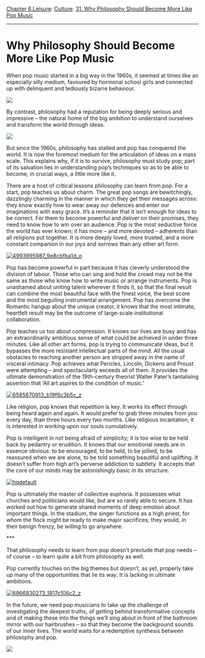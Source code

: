 [Chapter 6.Leisure](https://www.theschooloflife.com/thebookoflife/category/leisure/): [Culture](https://www.theschooloflife.com/thebookoflife/category/leisure/culture/): [31. Why Philosophy Should Become More Like Pop Music](https://www.theschooloflife.com/thebookoflife/philosophy-and-pop/)

* * *

# Why Philosophy Should Become More Like Pop Music

When pop music started in a big way in the 1960s, it seemed at times like an especially silly medium, favoured by hormonal school girls and connected up with delinquent and tediously bizarre behaviour.&nbsp;

![](http://cdn.theatlantic.com/assets/media/img/photo/2014/05/1964-beatlemania/b37_40818023/main_900.jpg?1420504212)

By contrast, philosophy had a reputation for being deeply serious and impressive&nbsp;– the natural home of the big ambition to understand ourselves and transform the world through ideas.

![](http://www.thestar.com/content/dam/thestar/news/canada/2012/05/22/mounties_kept_eye_on_jeanpaul_sartre_documents_show/sartre_inoffice.jpeg)

But since the 1960s, philosophy has stalled and pop has conquered the world. It is now the foremost medium for the articulation of ideas on a mass scale. This explains why, if it is to survive, philosophy must study pop; part of its salvation lies in understanding pop’s techniques so as to be able to become, in crucial ways, a little more like it.

There are a host of critical lessons philosophy can learn from pop. For a start, pop teaches us about charm. The great pop songs are bewitchingly, dazzlingly charming in the manner in which they get their messages across: they know exactly how to wear away our defences and enter our imaginations with easy grace. It’s a reminder that it isn’t enough for ideas to be correct. For them to become powerful and deliver on their promises, they need to know how to win over an audience. Pop is the most seductive force the world has ever known; it has more – and more devoted – adherents than all religions put together. It is more deeply loved, more trusted, and a more constant companion in our joys and sorrows than any other art form.

[![4993995987_9e8cbfba1d_o](https://www.theschooloflife.com/thebookoflife/wp-content/uploads/2015/11/4993995987_9e8cbfba1d_o.jpg)](http://www.thebookoflife.org/wp-content/uploads/2015/11/4993995987_9e8cbfba1d_o.jpg)

Pop has become powerful in part because it has cleverly understood the division of labour. Those who can sing and hold the crowd may not be the same as those who know how to write music or arrange instruments. Pop is unashamed about uniting talent wherever it finds it, so that the final result can combine the most beautiful face with the finest voice, the best score and the most beguiling instrumental arrangement. Pop has overcome the Romantic hangup about the unique creator, it knows that the most intimate, heartfelt result may be the outcome of large-scale institutional collaboration.

Pop teaches us too about compression. It knows our lives are busy and has an extraordinarily ambitious sense of what could be achieved in under three minutes. Like all other art forms, pop is trying to communicate ideas, but it bypasses the more resistant intellectual parts of the mind. All the usual obstacles to reaching another person are stripped away in the name of visceral intimacy. Pop achieves what Pericles, Lincoln, Dickens and Proust were attempting – and spectacularly exceeds all of them. It provides the ultimate demonstration of the 19th-century theorist Walter Pater’s tantalising assertion that ‘All art aspires to the condition of music.’

[![6585670913_b19f6c3b5c_z](https://www.theschooloflife.com/thebookoflife/wp-content/uploads/2015/11/6585670913_b19f6c3b5c_z.jpg)](http://www.thebookoflife.org/wp-content/uploads/2015/11/6585670913_b19f6c3b5c_z.jpg)

Like religion, pop knows that repetition is key. It works its effect through being heard again and again. It would prefer to grab three minutes from you every day, than three hours every two months. Like religious incantation, it is interested in working upon our souls cumulatively.

Pop is intelligent in not being afraid of simplicity; it is too wise to be held back by pedantry or erudition. It knows that our emotional needs are in essence obvious: to be encouraged, to be held, to be jollied, to be reassured when we are alone, to be told something beautiful and uplifting. It doesn’t suffer from high art’s perverse addiction to subtlety. It accepts that the core of our minds may be astonishingly basic in its structure.

[![hqdefault](https://www.theschooloflife.com/thebookoflife/wp-content/uploads/2015/11/hqdefault.jpg)](http://www.thebookoflife.org/wp-content/uploads/2015/11/hqdefault.jpg)

Pop is ultimately the master of collective euphoria. It possesses what churches and politicians would like, but are so rarely able to secure. It has worked out how to generate shared moments of deep emotion about important things. In the stadium, the singer functions as a high priest, for whom the flock might be ready to make major sacrifices; they would, in their benign frenzy, be willing to go anywhere.

\*\*\*

That philosophy needs to learn from pop doesn’t preclude that pop needs – of course – to learn quite a bit from philosophy as well.

Pop currently touches on the big themes but doesn’t, as yet, properly take up many of the opportunities that lie its way. It is lacking in ultimate ambitions.

[![6966830273_1817c106c2_z](https://www.theschooloflife.com/thebookoflife/wp-content/uploads/2015/11/6966830273_1817c106c2_z.jpg)](http://www.thebookoflife.org/wp-content/uploads/2015/11/6966830273_1817c106c2_z.jpg)

In the future, we need pop musicians to take up the challenge of investigating the deepest truths, of getting behind transformative concepts and of making these into the things we’ll sing about in front of the bathroom mirror with our hairbrushes – so that they become the background sounds of our inner lives. The world waits for a redemptive synthesis between philosophy and pop.

[![](https://img.youtube.com/vi/9ypg71Aixwc/0.jpg)](https://www.youtube.com/embed/9ypg71Aixwc '')
